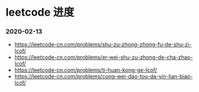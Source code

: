 # leetcode 进度



### 2020-02-13
* https://leetcode-cn.com/problems/shu-zu-zhong-zhong-fu-de-shu-zi-lcof/	
* https://leetcode-cn.com/problems/er-wei-shu-zu-zhong-de-cha-zhao-lcof/
* https://leetcode-cn.com/problems/ti-huan-kong-ge-lcof/
* https://leetcode-cn.com/problems/cong-wei-dao-tou-da-yin-lian-biao-lcof/